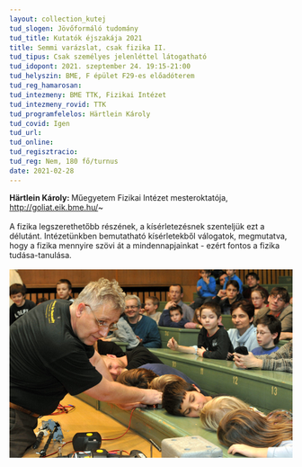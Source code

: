 ```yaml
---
layout: collection_kutej
tud_slogen: Jövőformáló tudomány
tud_title: Kutatók éjszakája 2021
title: Semmi varázslat, csak fizika II.
tud_tipus: Csak személyes jelenléttel látogatható
tud_idopont: 2021. szeptember 24. 19:15-21:00 
tud_helyszin: BME, F épület F29-es előadóterem
tud_reg_hamarosan:
tud_intezmeny: BME TTK, Fizikai Intézet
tud_intezmeny_rovid: TTK
tud_programfelelos: Härtlein Károly
tud_covid: Igen
tud_url:
tud_online:
tud_regisztracio:
tud_reg: Nem, 180 fő/turnus
date: 2021-02-28
---
```



<b>Härtlein Károly: </b>Műegyetem Fizikai Intézet mesteroktatója,  <a href="http://goliat.eik.bme.hu/~" target="_blank" > http://goliat.eik.bme.hu/~ </a>
<br><br>
A fizika legszerethetőbb részének, a kísérletezésnek szenteljük ezt a délutánt. Intézetünkben bemutatható kísérletekből válogatok, megmutatva, hogy a fizika mennyire szövi át a mindennapjainkat - ezért fontos a fizika tudása-tanulása.
<br><br>
<img src="images/Hartlein_Karoly_BME_2017_04.jpg" max-width="500" class="center">
